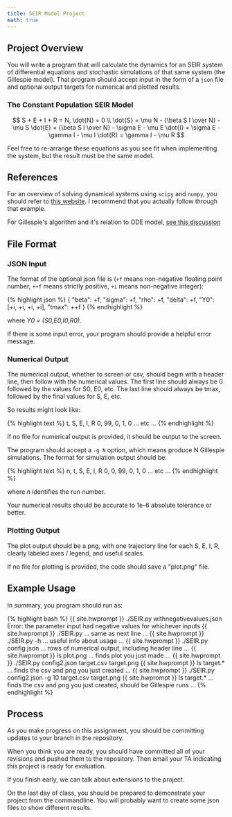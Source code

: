 ```yaml
---
title: SEIR Model Project
math: true
---
```


## Project Overview

You will write a program that will calculate the dynamics for an SEIR
system of differential equations and stochastic simulations of that same system (the Gillespie model).  That program should accept input in the form
of a `json` file and optional output targets for numerical and plotted results.

### The Constant Population SEIR Model

$$
S + E + I + R = N, \dot{N} = 0 \\
\dot{S} = \mu N - {\beta S I \over N} - \mu S
\dot{E} = {\beta S I \over N} - \sigma E - \mu E
\dot{I} = \sigma E - \gamma I - \mu I
\dot{R} = \gamma I - \mu R
$$

Feel free to re-arrange these equations as you see fit when implementing the system, but the result must be the same model.

## References

For an overview of solving dynamical systems using `scipy` and `numpy`, you should
refer to [this website](http://www.gribblelab.org/compneuro2012/2_Modelling_Dynamical_Systems.html).
I recommend that you actually follow through that example.

For Gillespie's algorithm and it's relation to ODE model, [see this discussion](http://plaza.ufl.edu/pulliam/training/icddrb/Welcome_files/Pulliam_ICDDRB_Day2.pdf)

## File Format

### JSON Input

The format of the optional json file is (`+f` means non-negative floating point number, `++f` means strictly positive, `+i` means non-negative integer):

{% highlight json %}
{
  "beta": +f,
  "sigma": +f,
  "rho": +f,
  "delta": +f,
  "Y0": [+i, +i, +i, +i],
  "tmax": ++f
}
{% endhighlight %}

where *Y0 = (S0,E0,I0,R0)*.

If there is some input error, your program should provide a helpful error message.

### Numerical Output

The numerical output, whether to screen or csv, should begin with a header line,
then follow with the numerical values.  The first line should always be 0 followed
by the values for S0, E0, etc.  The last line should always be tmax, followed by the final
values for S, E, etc.

So results might look like:

{% highlight text %}
t, S, E, I, R
0, 99, 0, 1, 0
... etc ...
{% endhighlight %}

If no file for numerical output is provided, it should be output to the screen.

The program should accept a `-g N` option, which means produce N Gillespie simulations.  The format for simulation output should be:

{% highlight text %}
n, t, S, E, I, R
0, 0, 99, 0, 1, 0
... etc ...
{% endhighlight %}

where *n* identifies the run number.

Your numerical results should be accurate to 1e-6 absolute tolerance or better.

### Plotting Output

The plot output should be a png, with one trajectory line for each S, E, I, R,
clearly labeled axes / legend, and useful scales.

If no file for plotting is provided, the code should save a "plot.png" file.

## Example Usage

In summary, you program should run as:

{% highlight bash %}
{{ site.hwprompt }} ./SEIR.py withnegativevalues.json
Error: the parameter input had negative values for whichever inputs
{{ site.hwprompt }} ./SEIR.py
... same as next line ...
{{ site.hwprompt }} ./SEIR.py -h
... useful info about usage ...
{{ site.hwprompt }} ./SEIR.py config.json
... rows of numerical output, including header line ...
{{ site.hwprompt }} ls plot.png
... finds plot you just made ...
{{ site.hwprompt }} ./SEIR.py config2.json target.csv target.png
{{ site.hwprompt }} ls target.*
... finds the csv and png you just created ...
{{ site.hwprompt }} ./SEIR.py config2.json -g 10 target.csv target.png
{{ site.hwprompt }} ls target.*
... finds the csv and png you just created, should be Gillespie runs ...
{% endhighlight %}

## Process

As you make progress on this assignment, you should be committing updates to your
branch in the repository.

When you think you are ready, you should have committed all of your revisions and pushed
them to the repository.  Then email your TA indicating this project is ready for evaluation.

If you finish early, we can talk about extensions to the project.

On the last day of class, you should be prepared to demonstrate your project from the commandline.  You will probably want to create some json files to show different results.